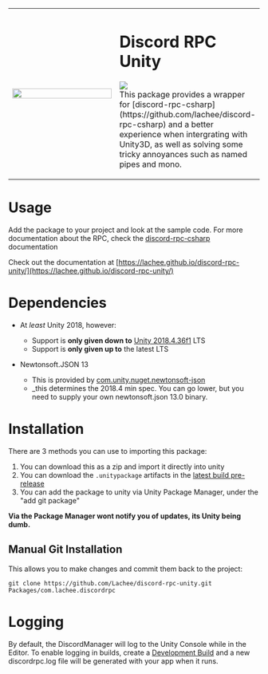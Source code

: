 
<table frame="void">
    <tr>
      <td width="200px">
        <img src="https://raw.githubusercontent.com/Lachee/discord-rpc-unity/master/Resources/discord_presence.png" align="center" width="100%" />
      </td>
      <td>
        <h1>Discord RPC Unity</h1>
        <p>
          <a href="https://github.com/Lachee/discord-rpc-unity/actions/workflows/release.yml"><img src="https://github.com/Lachee/discord-rpc-unity/actions/workflows/release.yml/badge.svg" /></a>
          <br>
          This package provides a wrapper for [discord-rpc-csharp](https://github.com/lachee/discord-rpc-csharp) and
          a  better experience when intergrating with Unity3D, as well as solving some tricky annoyances such as named pipes and mono.
        </p>
      </td>
    </tr>
</table>

# Usage
Add the package to your project and look at the sample code. For more documentation about the RPC, check the 
[discord-rpc-csharp](https://github.com/lachee/discord-rpc-csharp) documentation

Check out the documentation at [https://lachee.github.io/discord-rpc-unity/](https://lachee.github.io/discord-rpc-unity/)

# Dependencies

- At _least_ Unity 2018, however:
    - Support is **only given down to** [Unity 2018.4.36f1](https://unity3d.com/unity/qa/lts-releases?version=2018.4) LTS
    - Support is **only given up to** the latest LTS 

- Newtonsoft.JSON 13
    - This is provided by [com.unity.nuget.newtonsoft-json](https://docs.unity3d.com/Packages/com.unity.nuget.newtonsoft-json@3.0/manual/index.html)
    - _this determines the 2018.4 min spec. You can go lower, but you need to supply your own newtonsoft.json 13.0 binary.

# Installation

<!--[![latest](https://github.com/Lachee/unity-utilities/actions/workflows/release.yml/badge.svg?branch=master)](https://github.com/Lachee/unity-utilities/actions/workflows/release.yml)-->

There are 3 methods you can use to importing this package:
1. You can download this as a zip and import it directly into unity
2. You can download the `.unitypackage` artifacts in the [latest build pre-release](https://github.com/Lachee/discord-rpc-unity/releases/tag/latest)
3. You can add the package to unity via Unity Package Manager, under the "add git package"

**Via the Package Manager wont notify you of updates, its Unity being dumb.**

## Manual Git Installation
This allows you to make changes and commit them back to the project:
```
git clone https://github.com/Lachee/discord-rpc-unity.git Packages/com.lachee.discordrpc
```

# Logging

By default, the DiscordManager will log to the Unity Console while in the Editor.
To enable logging in builds, create a [Development Build](https://docs.unity3d.com/Manual/BuildSettings.html) and a new discordrpc.log file will be generated with your app when it runs. 
